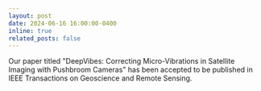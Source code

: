 ```yaml
---
layout: post
date: 2024-06-16 16:00:00-0400
inline: true
related_posts: false
---
```


Our paper titled "DeepVibes: Correcting Micro-Vibrations in Satellite Imaging with Pushbroom Cameras" has been accepted to be published in IEEE Transactions on Geoscience and Remote Sensing.
